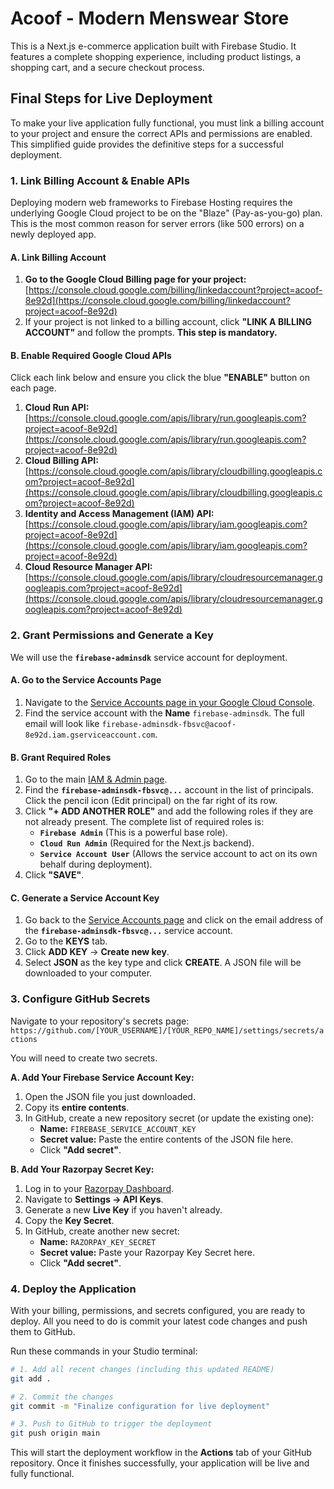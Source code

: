 
# Acoof - Modern Menswear Store

This is a Next.js e-commerce application built with Firebase Studio. It features a complete shopping experience, including product listings, a shopping cart, and a secure checkout process.

## Final Steps for Live Deployment

To make your live application fully functional, you must link a billing account to your project and ensure the correct APIs and permissions are enabled. This simplified guide provides the definitive steps for a successful deployment.

### 1. Link Billing Account & Enable APIs

Deploying modern web frameworks to Firebase Hosting requires the underlying Google Cloud project to be on the "Blaze" (Pay-as-you-go) plan. This is the most common reason for server errors (like 500 errors) on a newly deployed app.

#### A. Link Billing Account

1.  **Go to the Google Cloud Billing page for your project:**
    [https://console.cloud.google.com/billing/linkedaccount?project=acoof-8e92d](https://console.cloud.google.com/billing/linkedaccount?project=acoof-8e92d)
2.  If your project is not linked to a billing account, click **"LINK A BILLING ACCOUNT"** and follow the prompts. **This step is mandatory.**

#### B. Enable Required Google Cloud APIs

Click each link below and ensure you click the blue **"ENABLE"** button on each page.

1.  **Cloud Run API:**
    [https://console.cloud.google.com/apis/library/run.googleapis.com?project=acoof-8e92d](https://console.cloud.google.com/apis/library/run.googleapis.com?project=acoof-8e92d)
2.  **Cloud Billing API:**
    [https://console.cloud.google.com/apis/library/cloudbilling.googleapis.com?project=acoof-8e92d](https://console.cloud.google.com/apis/library/cloudbilling.googleapis.com?project=acoof-8e92d)
3.  **Identity and Access Management (IAM) API:**
    [https://console.cloud.google.com/apis/library/iam.googleapis.com?project=acoof-8e92d](https://console.cloud.google.com/apis/library/iam.googleapis.com?project=acoof-8e92d)
4.  **Cloud Resource Manager API:**
    [https://console.cloud.google.com/apis/library/cloudresourcemanager.googleapis.com?project=acoof-8e92d](https://console.cloud.google.com/apis/library/cloudresourcemanager.googleapis.com?project=acoof-8e92d)

### 2. Grant Permissions and Generate a Key

We will use the **`firebase-adminsdk`** service account for deployment.

#### A. Go to the Service Accounts Page
1.  Navigate to the [Service Accounts page in your Google Cloud Console](https://console.cloud.google.com/iam-admin/service-accounts?project=acoof-8e92d).
2.  Find the service account with the **Name** `firebase-adminsdk`. The full email will look like `firebase-adminsdk-fbsvc@acoof-8e92d.iam.gserviceaccount.com`.

#### B. Grant Required Roles

1.  Go to the main [IAM & Admin page](https://console.cloud.google.com/iam?project=acoof-8e92d).
2.  Find the **`firebase-adminsdk-fbsvc@...`** account in the list of principals. Click the pencil icon (Edit principal) on the far right of its row.
3.  Click **"+ ADD ANOTHER ROLE"** and add the following roles if they are not already present. The complete list of required roles is:
    *   **`Firebase Admin`** (This is a powerful base role).
    *   **`Cloud Run Admin`** (Required for the Next.js backend).
    *   **`Service Account User`** (Allows the service account to act on its own behalf during deployment).
4.  Click **"SAVE"**.

#### C. Generate a Service Account Key

1.  Go back to the [Service Accounts page](https://console.cloud.google.com/iam-admin/service-accounts?project=acoof-8e92d) and click on the email address of the **`firebase-adminsdk-fbsvc@...`** service account.
2.  Go to the **KEYS** tab.
3.  Click **ADD KEY** -> **Create new key**.
4.  Select **JSON** as the key type and click **CREATE**. A JSON file will be downloaded to your computer.

### 3. Configure GitHub Secrets

Navigate to your repository's secrets page:
`https://github.com/[YOUR_USERNAME]/[YOUR_REPO_NAME]/settings/secrets/actions`

You will need to create two secrets.

**A. Add Your Firebase Service Account Key:**

1.  Open the JSON file you just downloaded.
2.  Copy its **entire contents**.
3.  In GitHub, create a new repository secret (or update the existing one):
    *   **Name:** `FIREBASE_SERVICE_ACCOUNT_KEY`
    *   **Secret value:** Paste the entire contents of the JSON file here.
    *   Click **"Add secret"**.

**B. Add Your Razorpay Secret Key:**

1.  Log in to your [Razorpay Dashboard](https://dashboard.razorpay.com/).
2.  Navigate to **Settings -> API Keys**.
3.  Generate a new **Live Key** if you haven't already.
4.  Copy the **Key Secret**.
5.  In GitHub, create another new secret:
    *   **Name:** `RAZORPAY_KEY_SECRET`
    *   **Secret value:** Paste your Razorpay Key Secret here.
    *   Click **"Add secret"**.

### 4. Deploy the Application

With your billing, permissions, and secrets configured, you are ready to deploy. All you need to do is commit your latest code changes and push them to GitHub.

Run these commands in your Studio terminal:

```bash
# 1. Add all recent changes (including this updated README)
git add .

# 2. Commit the changes
git commit -m "Finalize configuration for live deployment"

# 3. Push to GitHub to trigger the deployment
git push origin main
```

This will start the deployment workflow in the **Actions** tab of your GitHub repository. Once it finishes successfully, your application will be live and fully functional.
